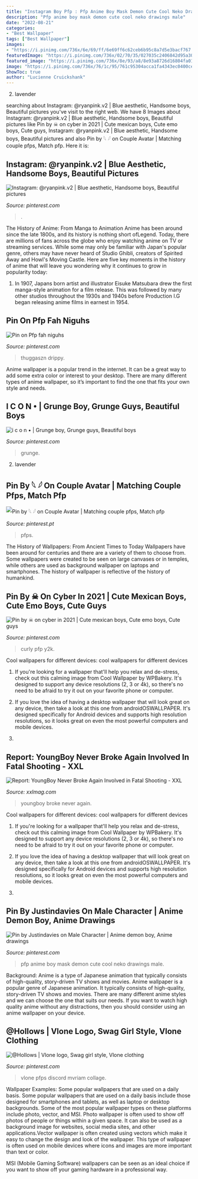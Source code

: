```yaml
---
title: "Instagram Boy Pfp : Pfp Anime Boy Mask Demon Cute Cool Neko Drawings Male"
description: "Pfp anime boy mask demon cute cool neko drawings male"
date: "2022-08-21"
categories:
- "Best Wallpaper"
tags: ["Best Wallpaper"]
images:
- "https://i.pinimg.com/736x/6e/69/ff/6e69ff6c62ceb6b95c8a7d5e3bacf767.jpg"
featuredImage: "https://i.pinimg.com/736x/02/70/35/027035c2406842d95a303bd89c2e08d4.jpg"
featured_image: "https://i.pinimg.com/736x/8e/93/a8/8e93a8726d16804fa010488191160e8d.jpg"
image: "https://i.pinimg.com/736x/76/1c/95/761c95304acca1fa4343ec0400cefe1d.jpg"
ShowToc: true
author: "Lucienne Cruickshank"
---
```



2. lavender 

	

		
searching about Instagram: @ryanpink.v2 | Blue aesthetic, Handsome boys, Beautiful pictures you've visit to the right web. We have 8 Images about Instagram: @ryanpink.v2 | Blue aesthetic, Handsome boys, Beautiful pictures like Pin by ☠︎︎ on cyber in 2021 | Cute mexican boys, Cute emo boys, Cute guys, Instagram: @ryanpink.v2 | Blue aesthetic, Handsome boys, Beautiful pictures and also Pin by 𓆩 ︎𓆪 on Couple Avatar | Matching couple pfps, Match pfp. Here it is:
		
    
## Instagram: @ryanpink.v2 | Blue Aesthetic, Handsome Boys, Beautiful Pictures

<img loading=lazy src="https://i.pinimg.com/736x/1d/cd/1f/1dcd1fefb2051ca07a0b05c8127e63d0.jpg" onerror="this.onerror=null;this.src='https://tse3.mm.bing.net/th?id=OIP.FxvBCYEV43VgDjRTt04VDQHaHv&amp;pid=15.1';" alt="Instagram: @ryanpink.v2 | Blue aesthetic, Handsome boys, Beautiful pictures">

_Source: pinterest.com_

>. 

	

The History of Anime: From Manga to Animation
Anime has been around since the late 1800s, and its history is nothing short ofLegend. Today, there are millions of fans across the globe who enjoy watching anime on TV or streaming services. While some may only be familiar with Japan's popular genre, others may have never heard of Studio Ghibli, creators of Spirited Away and Howl's Moving Castle. Here are five key moments in the history of anime that will leave you wondering why it continues to grow in popularity today:
1) In 1907, Japans born artist and illustrator Eisuke Matsubara drew the first manga-style animation for a film release. This was followed by many other studios throughout the 1930s and 1940s before Production I.G began releasing anime films in earnest in 1954.

    
## Pin On Pfp Fah Niguhs

<img loading=lazy src="https://i.pinimg.com/736x/8e/93/a8/8e93a8726d16804fa010488191160e8d.jpg" onerror="this.onerror=null;this.src='https://tse3.mm.bing.net/th?id=OIP.f4Yw8hQMg8qE0vvejXXnvwHaJH&amp;pid=15.1';" alt="Pin on Pfp fah niguhs">

_Source: pinterest.com_

>thuggaszn drippy. 

	

Anime wallpaper is a popular trend in the internet. It can be a great way to add some extra color or interest to your desktop. There are many different types of anime wallpaper, so it’s important to find the one that fits your own style and needs.

    
## I C O N • | Grunge Boy, Grunge Guys, Beautiful Boys

<img loading=lazy src="https://i.pinimg.com/736x/3c/91/ee/3c91ee439b7ab8b23f3817aa518bf0b3.jpg" onerror="this.onerror=null;this.src='https://tse1.mm.bing.net/th?id=OIP.uVrLON-TvBFqB8E397GriQHaJI&amp;pid=15.1';" alt="i c o n • | Grunge boy, Grunge guys, Beautiful boys">

_Source: pinterest.com_

>grunge. 

	

2. lavender 

    
## Pin By 𓆩 ︎𓆪 On Couple Avatar | Matching Couple Pfps, Match Pfp

<img loading=lazy src="https://i.pinimg.com/736x/02/70/35/027035c2406842d95a303bd89c2e08d4.jpg" onerror="this.onerror=null;this.src='https://tse4.mm.bing.net/th?id=OIP.2yIh7cmZ0xSBaF71Y30rLAHaHa&amp;pid=15.1';" alt="Pin by 𓆩 ︎𓆪 on Couple Avatar | Matching couple pfps, Match pfp">

_Source: pinterest.pt_

>pfps. 

	

The History of Wallpapers: From Ancient Times to Today
Wallpapers have been around for centuries and there are a variety of them to choose from. Some wallpapers were created to be seen on large canvases or in temples, while others are used as background wallpaper on laptops and smartphones. The history of wallpaper is reflective of the history of humankind.

    
## Pin By ☠︎︎ On Cyber In 2021 | Cute Mexican Boys, Cute Emo Boys, Cute Guys

<img loading=lazy src="https://i.pinimg.com/736x/76/1c/95/761c95304acca1fa4343ec0400cefe1d.jpg" onerror="this.onerror=null;this.src='https://tse2.mm.bing.net/th?id=OIP.xnWY-FT75J3XS4DBIwxI8wHaJa&amp;pid=15.1';" alt="Pin by ☠︎︎ on cyber in 2021 | Cute mexican boys, Cute emo boys, Cute guys">

_Source: pinterest.com_

>curly pfp y2k. 

	

Cool wallpapers for different devices:
cool wallpapers for different devices 

1. If you're looking for a wallpaper that'll help you relax and de-stress, check out this calming image from Cool Wallpaper by WPBakery. It's designed to support any device resolutions (2, 3 or 4k), so there's no need to be afraid to try it out on your favorite phone or computer.

2. If you love the idea of having a desktop wallpaper that will look great on any device, then take a look at this one from androidOSWALLPAPER. It's designed specifically for Android devices and supports high resolution resolutions, so it looks great on even the most powerful computers and mobile devices.

3.

    
## Report: YoungBoy Never Broke Again Involved In Fatal Shooting - XXL

<img loading=lazy src="https://townsquare.media/site/812/files/2019/05/YoungBoy.jpg?w=1200" onerror="this.onerror=null;this.src='https://tse4.mm.bing.net/th?id=OIP.5iLef29w6IogWOqoQDl87wHaE8&amp;pid=15.1';" alt="Report: YoungBoy Never Broke Again Involved in Fatal Shooting - XXL">

_Source: xxlmag.com_

>youngboy broke never again. 

	

Cool wallpapers for different devices:
cool wallpapers for different devices 

1. If you're looking for a wallpaper that'll help you relax and de-stress, check out this calming image from Cool Wallpaper by WPBakery. It's designed to support any device resolutions (2, 3 or 4k), so there's no need to be afraid to try it out on your favorite phone or computer.

2. If you love the idea of having a desktop wallpaper that will look great on any device, then take a look at this one from androidOSWALLPAPER. It's designed specifically for Android devices and supports high resolution resolutions, so it looks great on even the most powerful computers and mobile devices.

3.

    
## Pin By Justindavies On Male Character | Anime Demon Boy, Anime Drawings

<img loading=lazy src="https://i.pinimg.com/736x/f9/a0/42/f9a0421925d0c420174001f26f06cbea.jpg" onerror="this.onerror=null;this.src='https://tse3.mm.bing.net/th?id=OIP.oE2rJU9DFmEgEOmv-23t5QHaHa&amp;pid=15.1';" alt="Pin by Justindavies on Male Character | Anime demon boy, Anime drawings">

_Source: pinterest.com_

>pfp anime boy mask demon cute cool neko drawings male. 

	

Background: Anime is a type of Japanese animation that typically consists of high-quality, story-driven TV shows and movies.
Anime wallpaper is a popular genre of Japanese animation. It typically consists of high-quality, story-driven TV shows and movies. There are many different anime styles and we can choose the one that suits our needs. If you want to watch high quality anime without any distractions, then you should consider using an anime wallpaper on your device.

    
## @HoIIows | Vlone Logo, Swag Girl Style, Vlone Clothing

<img loading=lazy src="https://i.pinimg.com/736x/6e/69/ff/6e69ff6c62ceb6b95c8a7d5e3bacf767.jpg" onerror="this.onerror=null;this.src='https://tse4.mm.bing.net/th?id=OIP.5z3v-TYCLBB9inv1twL6CAHaJJ&amp;pid=15.1';" alt="@HoIIows | Vlone logo, Swag girl style, Vlone clothing">

_Source: pinterest.com_

>vlone pfps discord mvriam collage. 

	

Wallpaper Examples: Some popular wallpapers that are used on a daily basis.
Some popular wallpapers that are used on a daily basis include those designed for smartphones and tablets, as well as laptop or desktop backgrounds. Some of the most popular wallpaper types on these platforms include photo, vector, and MSI. 
Photo wallpaper is often used to show off photos of people or things within a given space. It can also be used as a background image for websites, social media sites, and other applications.Vector wallpaper is often created using vectors which make it easy to change the design and look of the wallpaper. This type of wallpaper is often used on mobile devices where icons and images are more important than text or color. 

MSI (Mobile Gaming Software) wallpapers can be seen as an ideal choice if you want to show off your gaming hardware in a professional way.

